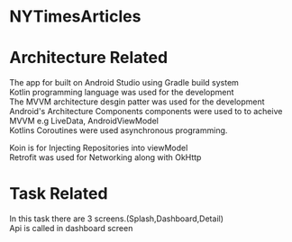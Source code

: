 # NYTimesArticles

# Architecture Related
The app for built on Android Studio using Gradle build system<br/>
Kotlin programming language was used for the development<br/>
The MVVM architecture desgin patter was used for the development<br/>
Android's Architecture Components components were used to to acheive MVVM e.g LiveData, AndroidViewModel<br/>
Kotlins Coroutines were used asynchronous programming. <br/>

Koin is for Injecting Repositories into viewModel<br/>
Retrofit was used for Networking along with OkHttp

# Task Related
In this task there are 3 screens.(Splash,Dashboard,Detail)<br/>
Api is called in dashboard screen

